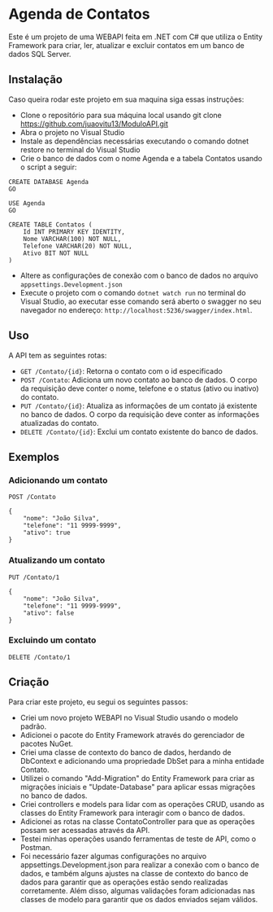 # Agenda de Contatos

Este é um projeto de uma WEBAPI feita em .NET com C# que utiliza o Entity Framework para criar, ler, atualizar e excluir contatos em um banco de dados SQL Server.

## Instalação

Caso queira rodar este projeto em sua maquina siga essas instruções:

* Clone o repositório para sua máquina local usando git clone https://github.com/juaovitu13/ModuloAPI.git
* Abra o projeto no Visual Studio
* Instale as dependências necessárias executando o comando dotnet restore no terminal do Visual Studio
* Crie o banco de dados com o nome Agenda e a tabela Contatos usando o script a seguir:
```
CREATE DATABASE Agenda
GO

USE Agenda
GO

CREATE TABLE Contatos (
    Id INT PRIMARY KEY IDENTITY,
    Nome VARCHAR(100) NOT NULL,
    Telefone VARCHAR(20) NOT NULL,
    Ativo BIT NOT NULL
)
```
* Altere as configurações de conexão com o banco de dados no arquivo `appsettings.Development.json`
* Execute o projeto com o comando `dotnet watch run` no terminal do Visual Studio, ao executar esse comando será aberto o swagger no seu navegador no endereço: `http://localhost:5236/swagger/index.html`.

## Uso

A API tem as seguintes rotas:

* `GET /Contato/{id}`: Retorna o contato com o id especificado
* `POST /Contato`: Adiciona um novo contato ao banco de dados. O corpo da requisição deve conter o nome, telefone e o status (ativo ou inativo) do contato.
* `PUT /Contato/{id}`: Atualiza as informações de um contato já existente no banco de dados. O corpo da requisição deve conter as informações atualizadas do contato.
* `DELETE /Contato/{id}`: Exclui um contato existente do banco de dados.

## Exemplos

### Adicionando um contato
```
POST /Contato

{
    "nome": "João Silva",
    "telefone": "11 9999-9999",
    "ativo": true
}
```
### Atualizando um contato
```
PUT /Contato/1

{
    "nome": "João Silva",
    "telefone": "11 9999-9999",
    "ativo": false
}
```
### Excluindo um contato
```
DELETE /Contato/1
```
## Criação

Para criar este projeto, eu segui os seguintes passos:

* Criei um novo projeto WEBAPI no Visual Studio usando o modelo padrão.
* Adicionei o pacote do Entity Framework através do gerenciador de pacotes NuGet.
* Criei uma classe de contexto do banco de dados, herdando de DbContext e adicionando uma propriedade DbSet para a minha entidade Contato.
* Utilizei o comando "Add-Migration" do Entity Framework para criar as migrações iniciais e "Update-Database" para aplicar essas migrações no banco de dados.
* Criei controllers e models para lidar com as operações CRUD, usando as classes do Entity Framework para interagir com o banco de dados.
* Adicionei as rotas na classe ContatoController para que as operações possam ser acessadas através da API.
* Testei minhas operações usando ferramentas de teste de API, como o Postman.
* Foi necessário fazer algumas configurações no arquivo appsettings.Development.json para realizar a conexão com o banco de dados, e também alguns ajustes na classe de contexto do banco de dados para garantir que as operações estão sendo realizadas corretamente. Além disso, algumas validações foram adicionadas nas classes de modelo para garantir que os dados enviados sejam válidos.




